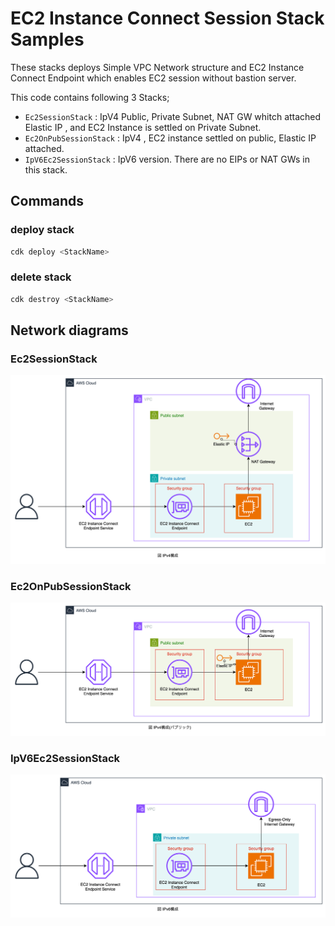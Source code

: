# EC2 Instance Connect Session Stack Samples

These stacks deploys Simple VPC Network structure and EC2 Instance Connect Endpoint which enables EC2 session without bastion server.

This code contains following 3 Stacks;

- `Ec2SessionStack` : IpV4 Public, Private Subnet, NAT GW whitch attached Elastic IP , and EC2 Instance is settled on Private Subnet.
- `Ec2OnPubSessionStack` : IpV4 , EC2 instance settled on public, Elastic IP attached.
- `IpV6Ec2SessionStack` : IpV6 version. There are no EIPs or NAT GWs in this stack.

## Commands

### deploy stack

```bash
cdk deploy <StackName>
```

### delete stack

```bash
cdk destroy <StackName>
```

## Network diagrams

### Ec2SessionStack

![](docs/diagrams/ipv4.drawio.svg)

### Ec2OnPubSessionStack

![](docs/diagrams/ipv4_pub.drawio.svg)

### IpV6Ec2SessionStack

![](docs/diagrams/ipv6.drawio.svg)
